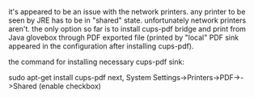 it's appeared to be an issue with the network printers. any printer to be seen by JRE has to be in "shared" state. unfortunately network printers aren't. the only option so far is to install cups-pdf bridge and print from Java glovebox through PDF exported file (printed by "local" PDF sink appeared in the configuration after installing cups-pdf).

the command for installing necessary cups-pdf sink:

sudo apt-get install cups-pdf
next, System Settings->Printers->PDF->->Shared (enable checkbox)
